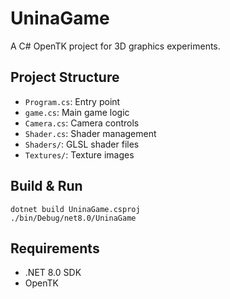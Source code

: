 # UninaGame

A C# OpenTK project for 3D graphics experiments.

## Project Structure
- `Program.cs`: Entry point
- `game.cs`: Main game logic
- `Camera.cs`: Camera controls
- `Shader.cs`: Shader management
- `Shaders/`: GLSL shader files
- `Textures/`: Texture images

## Build & Run

```
dotnet build UninaGame.csproj
./bin/Debug/net8.0/UninaGame
```

## Requirements
- .NET 8.0 SDK
- OpenTK

